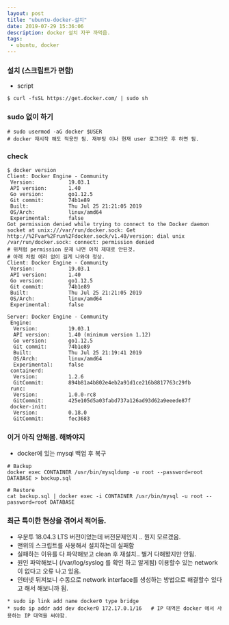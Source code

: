 ```yaml
---
layout: post
title: "ubuntu-docker-설치"
date: 2019-07-29 15:36:06
description: docker 설치 자꾸 까먹음. 
tags: 
 - ubuntu, docker
---
```


### 설치 (스크립트가 편함)
* script 
```{.bash}
$ curl -fsSL https://get.docker.com/ | sudo sh
```
### sudo 없이 하기
```{.bash}
# sudo usermod -aG docker $USER
# docker 재시작 해도 적용안 됨. 재부팅 이나 현재 user 로그아웃 후 하면 됨.
```

### check
```{.bash}
$ docker version
Client: Docker Engine - Community
 Version:           19.03.1
 API version:       1.40
 Go version:        go1.12.5
 Git commit:        74b1e89
 Built:             Thu Jul 25 21:21:05 2019
 OS/Arch:           linux/amd64
 Experimental:      false
Got permission denied while trying to connect to the Docker daemon socket at unix:///var/run/docker.sock: Get http://%2Fvar%2Frun%2Fdocker.sock/v1.40/version: dial unix /var/run/docker.sock: connect: permission denied
# 위처럼 permission 문제 나면 아직 제대로 안된것.
# 아래 처럼 에러 없이 길게 나와야 정상.
Client: Docker Engine - Community
 Version:           19.03.1
 API version:       1.40
 Go version:        go1.12.5
 Git commit:        74b1e89
 Built:             Thu Jul 25 21:21:05 2019
 OS/Arch:           linux/amd64
 Experimental:      false

Server: Docker Engine - Community
 Engine:
  Version:          19.03.1
  API version:      1.40 (minimum version 1.12)
  Go version:       go1.12.5
  Git commit:       74b1e89
  Built:            Thu Jul 25 21:19:41 2019
  OS/Arch:          linux/amd64
  Experimental:     false
 containerd:
  Version:          1.2.6
  GitCommit:        894b81a4b802e4eb2a91d1ce216b8817763c29fb
 runc:
  Version:          1.0.0-rc8
  GitCommit:        425e105d5a03fabd737a126ad93d62a9eeede87f
 docker-init:
  Version:          0.18.0
  GitCommit:        fec3683
```

### 이거 아직 안해봄. 해봐야지
* docker에 있는 mysql 백업 후 복구
```{.bash}
# Backup
docker exec CONTAINER /usr/bin/mysqldump -u root --password=root DATABASE > backup.sql

# Restore
cat backup.sql | docker exec -i CONTAINER /usr/bin/mysql -u root --password=root DATABASE
```

### 최근 특이한 현상을 겪어서 적어둠.
* 우분투 18.04.3 LTS 버전이었는데 버전문제인지 .. 뭔지 모르겠음.
* 맨위의 스크립트를 사용해서 설치하는데 실패함
* 실패하는 이유를 다 파악해보고 clean 후 재설치.. 별거 다해봤지만 안됨.
* 원인 파악해보니 (/var/log/syslog 를 확인 하고 알게됨) 이용할수 있는 network이 없다고 오류 나고 있음.
* 인터넷 뒤져보니 수동으로 network interface를 생성하는 방법으로 해결할수 있다고 해서 해보니까 됨.
```{.bash}
* sudo ip link add name docker0 type bridge
* sudo ip addr add dev docker0 172.17.0.1/16   # IP 대역은 docker 에서 사용하는 IP 대역을 써야함.
```
